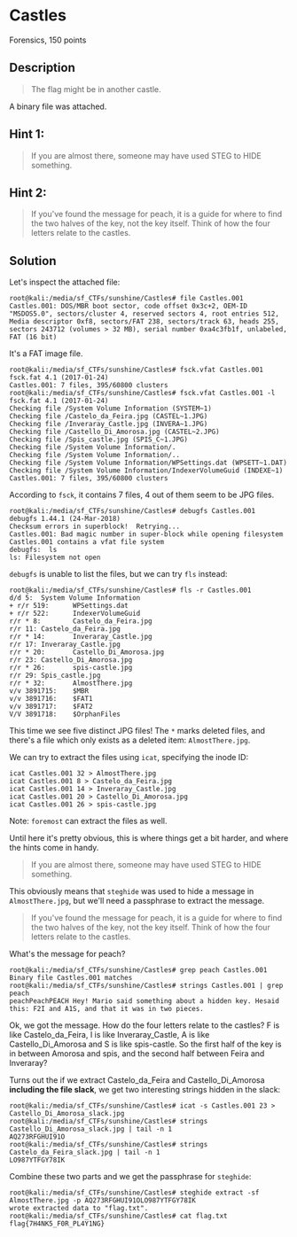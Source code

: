 # Castles
Forensics, 150 points

## Description

> The flag might be in another castle.

A binary file was attached.

## Hint 1:

> If you are almost there, someone may have used STEG to HIDE something.

## Hint 2:

> If you've found the message for peach, it is a guide for where to find the two halves of the key, not the key itself. Think of how the four letters relate to the castles.

## Solution

Let's inspect the attached file:
```console
root@kali:/media/sf_CTFs/sunshine/Castles# file Castles.001
Castles.001: DOS/MBR boot sector, code offset 0x3c+2, OEM-ID "MSDOS5.0", sectors/cluster 4, reserved sectors 4, root entries 512, Media descriptor 0xf8, sectors/FAT 238, sectors/track 63, heads 255, sectors 243712 (volumes > 32 MB), serial number 0xa4c3fb1f, unlabeled, FAT (16 bit)
```

It's a FAT image file. 

```console
root@kali:/media/sf_CTFs/sunshine/Castles# fsck.vfat Castles.001
fsck.fat 4.1 (2017-01-24)
Castles.001: 7 files, 395/60800 clusters
root@kali:/media/sf_CTFs/sunshine/Castles# fsck.vfat Castles.001 -l
fsck.fat 4.1 (2017-01-24)
Checking file /System Volume Information (SYSTEM~1)
Checking file /Castelo_da_Feira.jpg (CASTEL~1.JPG)
Checking file /Inveraray_Castle.jpg (INVERA~1.JPG)
Checking file /Castello_Di_Amorosa.jpg (CASTEL~2.JPG)
Checking file /Spis_castle.jpg (SPIS_C~1.JPG)
Checking file /System Volume Information/.
Checking file /System Volume Information/..
Checking file /System Volume Information/WPSettings.dat (WPSETT~1.DAT)
Checking file /System Volume Information/IndexerVolumeGuid (INDEXE~1)
Castles.001: 7 files, 395/60800 clusters
```

According to `fsck`, it contains 7 files, 4 out of them seem to be JPG files.

```console
root@kali:/media/sf_CTFs/sunshine/Castles# debugfs Castles.001
debugfs 1.44.1 (24-Mar-2018)
Checksum errors in superblock!  Retrying...
Castles.001: Bad magic number in super-block while opening filesystem
Castles.001 contains a vfat file system
debugfs:  ls
ls: Filesystem not open
```

`debugfs` is unable to list the files, but we can try `fls` instead:

```console
root@kali:/media/sf_CTFs/sunshine/Castles# fls -r Castles.001
d/d 5:  System Volume Information
+ r/r 519:      WPSettings.dat
+ r/r 522:      IndexerVolumeGuid
r/r * 8:        Castelo_da_Feira.jpg
r/r 11: Castelo_da_Feira.jpg
r/r * 14:       Inveraray_Castle.jpg
r/r 17: Inveraray_Castle.jpg
r/r * 20:       Castello_Di_Amorosa.jpg
r/r 23: Castello_Di_Amorosa.jpg
r/r * 26:       spis-castle.jpg
r/r 29: Spis_castle.jpg
r/r * 32:       AlmostThere.jpg
v/v 3891715:    $MBR
v/v 3891716:    $FAT1
v/v 3891717:    $FAT2
V/V 3891718:    $OrphanFiles
```

This time we see five distinct JPG files! The `*` marks deleted files, and there's a file which only exists as a deleted item: `AlmostThere.jpg`.

We can try to extract the files using `icat`, specifying the inode ID:
```console
icat Castles.001 32 > AlmostThere.jpg
icat Castles.001 8 > Castelo_da_Feira.jpg
icat Castles.001 14 > Inveraray_Castle.jpg
icat Castles.001 20 > Castello_Di_Amorosa.jpg
icat Castles.001 26 > spis-castle.jpg
```

Note: `foremost` can extract the files as well.

Until here it's pretty obvious, this is where things get a bit harder, and where the hints come in handy.

> If you are almost there, someone may have used STEG to HIDE something.

This obviously means that `steghide` was used to hide a message in `AlmostThere.jpg`, but we'll need a passphrase to extract the message.

> If you've found the message for peach, it is a guide for where to find the two halves of the key, not the key itself. Think of how the four letters relate to the castles.

What's the message for peach?

```console
root@kali:/media/sf_CTFs/sunshine/Castles# grep peach Castles.001
Binary file Castles.001 matches
root@kali:/media/sf_CTFs/sunshine/Castles# strings Castles.001 | grep peach
peachPeachPEACH Hey! Mario said something about a hidden key. Hesaid this: F2I and A1S, and that it was in two pieces.
```

Ok, we got the message. How do the four letters relate to the castles? F is like Castelo_da_Feira, I is like Inveraray_Castle, A is like Castello_Di_Amorosa and S is like spis-castle. So the first half of the key is in between Amorosa and spis, and the second half between Feira and Inveraray?

Turns out the if we extract Castelo_da_Feira and Castello_Di_Amorosa **including the file slack**, we get two interesting strings hidden in the slack:
```
root@kali:/media/sf_CTFs/sunshine/Castles# icat -s Castles.001 23 > Castello_Di_Amorosa_slack.jpg
root@kali:/media/sf_CTFs/sunshine/Castles# strings Castello_Di_Amorosa_slack.jpg | tail -n 1
AQ273RFGHUI91O
root@kali:/media/sf_CTFs/sunshine/Castles# strings Castelo_da_Feira_slack.jpg | tail -n 1
LO987YTFGY78IK
```

Combine these two parts and we get the passphrase for `steghide`:

```console
root@kali:/media/sf_CTFs/sunshine/Castles# steghide extract -sf AlmostThere.jpg -p AQ273RFGHUI91OLO987YTFGY78IK
wrote extracted data to "flag.txt".
root@kali:/media/sf_CTFs/sunshine/Castles# cat flag.txt
flag{7H4NK5_F0R_PL4Y1NG}
```

